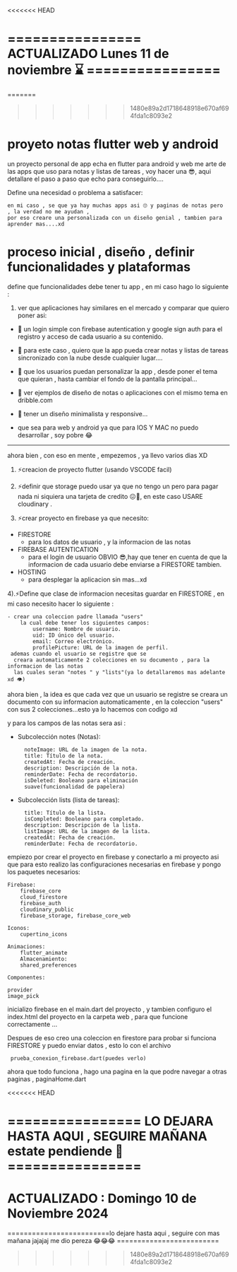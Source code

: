  
<<<<<<< HEAD
# ================ ACTUALIZADO Lunes 11 de noviembre ⌛ ================


=======
>>>>>>> 1480e89a2d1718648918e670af694fda1c8093e2
# proyeto notas flutter web y android

un proyecto personal de app echa en flutter para android y web me arte de las apps que uso para notas y listas de tareas , voy hacer una 😎, aqui detallare el paso a paso que echo para conseguirlo....

Define una necesidad o problema a satisfacer:

    en mi caso , se que ya hay muchas apps asi 🙄 y paginas de notas pero 
    , la verdad no me ayudan , 
    por eso creare una personalizada con un diseño genial , tambien para aprender mas....xd


# proceso inicial , diseño , definir funcionalidades y plataformas

define que funcionalidades debe tener tu app , en mi caso hago lo siguiente :

1) ver que aplicaciones hay similares en el mercado y comparar que quiero poner asi:

- 🎯 un login simple con firebase autentication y google sign auth para el registro y acceso de cada usuario a su contenido.

- 🎯 para este caso , quiero que la app pueda crear notas y listas de tareas sincronizado con la nube desde cualquier lugar.... 

- 🎯 que los usuarios puedan personalizar la app  , desde poner el tema que quieran , hasta cambiar el fondo de la pantalla principal...

- 🎯 ver ejemplos de diseño de notas o aplicaciones con el mismo tema en dribble.com

- 🎯 tener un diseño minimalista y responsive...

- que sea para web y android ya que para IOS Y MAC no puedo desarrollar , soy pobre 😂


- - - - - - - - - - - - - - - - - -- - - - - - -

ahora bien , con eso en mente , empezemos , ya llevo varios dias XD 

1) ⚡creacion de proyecto flutter (usando VSCODE facil)

2) ⚡definir que storage puedo usar ya que no tengo un pero para pagar nada ni siquiera una tarjeta de credito 😖🤧, en este caso USARE cloudinary .

3) ⚡crear proyecto en firebase ya que necesito:

- FIRESTORE 
    - para los datos de usuario , y la informacion de las notas 
- FIREBASE AUTENTICATION
    - para el login de usuario OBVIO 😎,hay que tener en cuenta de que la informacion de cada usuario debe enviarse a FIRESTORE tambien.
- HOSTING
    - para desplegar la aplicacion sin mas...xd


4).⚡Define que clase de informacion necesitas guardar en FIRESTORE , en mi caso necesito hacer lo siguiente :

    - crear una coleccion padre llamada "users"
        la cual debe tener los siguientes campos:
            username: Nombre de usuario.
            uid: ID único del usuario.
            email: Correo electrónico.
            profilePicture: URL de la imagen de perfil.
     ademas cuando el usuario se registre que se
      creara automaticamente 2 colecciones en su documento , para la informacion de las notas 
      las cuales seran "notes " y "lists"(ya lo detallaremos mas adelante xd 👁️)

             

ahora bien , la idea es que cada vez que un usuario se registre se creara un documento con su informacion automaticamente  , en la coleccion "users" con sus 2 colecciones...esto ya lo hacemos con codigo xd

y para los campos de las notas sera asi :


- Subcolección notes (Notas):

        noteImage: URL de la imagen de la nota.
        title: Título de la nota.
        createdAt: Fecha de creación.
        description: Descripción de la nota.
        reminderDate: Fecha de recordatorio.
        isDeleted: Booleano para eliminación
        suave(funcionalidad de papelera)


- Subcolección lists (lista de tareas):

        title: Título de la lista.
        isCompleted: Booleano para completado.
        description: Descripción de la lista.
        listImage: URL de la imagen de la lista.
        createdAt: Fecha de creación.
        reminderDate: Fecha de recordatorio.

empiezo por crear el proyecto en firebase y conectarlo a mi proyecto asi que para esto realizo las configuraciones necesarias en firebase y pongo los paquetes necesarios:

    Firebase:
        firebase_core
        cloud_firestore
        firebase_auth
        cloudinary_public
        firebase_storage, firebase_core_web

    Iconos:
        cupertino_icons

    Animaciones:
        flutter_animate
        Almacenamiento:
        shared_preferences

    Componentes:

    provider
    image_pick

inicializo firebase en el main.dart del proyecto , y tambien configuro el index.html del proyecto en la carpeta web , para que funcione correctamente ...

Despues de eso creo una coleccion en firestore para probar si funciona FIRESTORE y puedo enviar datos , esto lo con el archivo
     
     prueba_conexion_firebase.dart(puedes verlo)

ahora que todo funciona , hago una pagina en la  que podre navegar a otras paginas , paginaHome.dart

<<<<<<< HEAD

================ LO DEJARA HASTA AQUI , SEGUIRE MAÑANA estate pendiende 🥱 ================
=======
# ACTUALIZADO : Domingo 10 de Noviembre 2024


=========================lo dejare hasta aqui , seguire con mas mañana jajajaj me dio pereza 😂😂😂  =========================

>>>>>>> 1480e89a2d1718648918e670af694fda1c8093e2










    
